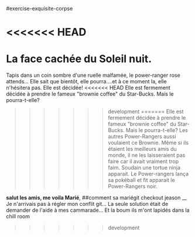 #exercise-exquisite-corpse

<<<<<<< HEAD
=======
La face cachée du Soleil nuit.
==============================
Tapis dans un coin sombre d'une ruelle malfamée, le power-ranger rose attends...
Elle sait que bientôt, elle pourra....et à ce moment la, elle n'hésitera pas. Elle est décidée!
<<<<<<< HEAD
Elle est fermement décidée à prendre le fameux "brownie coffee" du Star-Bucks. Mais le pourra-t-elle?
>>>>>>> development
=======
Elle est fermement décidée à prendre le fameux "brownie coffee" du Star-Bucks. Mais le pourra-t-elle? Les autres Power-Rangers aussi voulaient ce Brownie.
Même si ils étaient les meilleurs amis du monde, il ne les laisseraient pas faire car il avait vraiment trop faim. Soudain une tortue ninja apparait. Le Power-rangers lança sa pokéball et fit apparait le Power-Rangers noir. 


__salut les amis, me voila Marié__, ##comment sa mariégit checkout jeason __
Je n'arrivais pas à régler mon conflit git... La seule solution était de demander de l'aide à mes cammarade... Et la boum ils m'ont lapidés dans la chill room
>>>>>>> development
